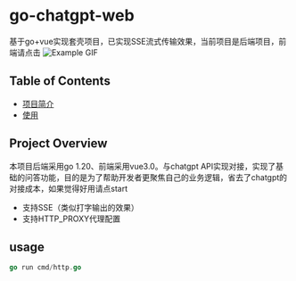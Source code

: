 # go-chatgpt-web

基于go+vue实现套壳项目，已实现SSE流式传输效果，当前项目是后端项目，前端请点击
![Example GIF](https://example.com/example.gif)


## Table of Contents

- [项目简介](#project-overview)
- [使用](#usage)
## Project Overview
本项目后端采用go 1.20、前端采用vue3.0。与chatgpt API实现对接，实现了基础的问答功能，目的是为了帮助开发者更聚焦自己的业务逻辑，省去了chatgpt的对接成本，如果觉得好用请点start
- 支持SSE（类似打字输出的效果）
- 支持HTTP_PROXY代理配置

## usage
```go
go run cmd/http.go
```

